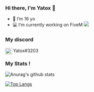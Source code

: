 ### Hi there, I'm Yatox 👋

- 💫 I’m 16 yo
- 💻 I’m currently working on FiveM <img top="150px" src="https://img.icons8.com/color/15/000000/fivem.png"/>

### My discord

<img align="left" alt="My discord" width="22px" src="https://cdn.jsdelivr.net/npm/simple-icons@v3/icons/discord.svg" />
Yatox#3203
<br />

### My Stats !


![Anurag's github stats](https://github-readme-stats.vercel.app/api?username=Yatox18&count_private=true&show_icons=true?theme=buefy)
<br />

[![Top Langs](https://github-readme-stats.vercel.app/api/top-langs/?username=Yatox18)](https://github.com/anuraghazra/github-readme-stats)
